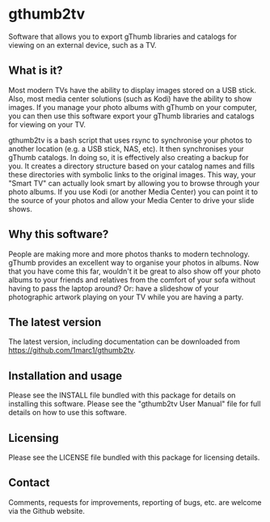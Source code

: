 # gthumb2tv
Software that allows you to export gThumb libraries and catalogs for viewing on an external device, such as a TV.
## What is it?
Most modern TVs have the ability to display images stored on a USB stick. Also, most media center solutions (such as Kodi) have the ability to show images. If you manage your photo albums with gThumb on your computer, you can then use this software export your gThumb libraries and catalogs for viewing on your TV.

gthumb2tv is a bash script that uses rsync to synchronise your photos to another location (e.g. a USB stick, NAS, etc). It then synchronises your gThumb catalogs. In doing so, it is effectively also creating a backup for you.
It creates a directory structure based on your catalog names and fills these directories with symbolic links to the original images. This way, your "Smart TV" can actually look smart by allowing you to browse through your photo albums. If you use Kodi (or another Media Center) you can point it to the source of your photos and allow your Media Center to drive your slide shows.

## Why this software?
People are making more and more photos thanks to modern technology. gThumb provides an excellent way to organise your photos in albums. Now that you have come this far, wouldn't it be great to also show off your photo albums to your friends and relatives from the comfort of your sofa without having to pass the laptop around? Or: have a slideshow of your photographic artwork playing on your TV while you are having a party.

## The latest version
The latest version, including documentation can be downloaded from https://github.com/1marc1/gthumb2tv.

## Installation and usage
Please see the INSTALL file bundled with this package for details on installing this software.
Please see the "gthumb2tv User Manual" file for full details on how to use this software.

## Licensing
Please see the LICENSE file bundled with this package for licensing details.

## Contact
Comments, requests for improvements, reporting of bugs, etc. are welcome via the Github website.
